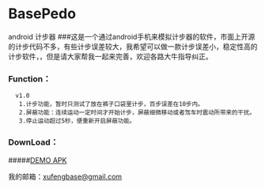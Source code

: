 # BasePedo
android 计步器
###这是一个通过android手机来模拟计步器的软件，市面上开源的计步代码不多，有些计步误差较大，我希望可以做一款计步误差小，稳定性高的计步软件，，但是请大家帮我一起来完善，欢迎各路大牛指导纠正。

### Function：
      v1.0
       1.计步功能，暂时只测试了放在裤子口袋里计步，百步误差在10步内。
       2.屏蔽功能：连续运动一定时间才开始计步，屏蔽细微移动或者驾车时震动所带来的干扰。
       3.停止运动超过5秒，便重新开启屏蔽功能。
       
### DownLoad：
#####[DEMO APK](https://github.com/xfmax/BasePedo/raw/master/sample/basepedo.apk)

我的邮箱：xufengbase@gmail.com


